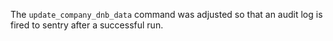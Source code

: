 The `update_company_dnb_data` command was adjusted so that an audit log is fired
to sentry after a successful run.
